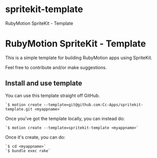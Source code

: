 # spritekit-template
RubyMotion SpriteKit - Template

RubyMotion SpriteKit - Template
===================

This is a simple template for building RubyMotion apps using SpriteKit.

Feel free to contribute and/or make suggestions.

## Install and use template

You can use this template straight off GitHub.

    `$ motion create --template=git@github.com:Cc-Apps/spritekit-template.git <myappname>`

Once you've got the template locally, you can instead do:

    `$ motion create --template=spritekit-template <myappname>`
  
Once it's create, you can do:

    `$ cd <myappname>`
    `$ bundle exec rake`
